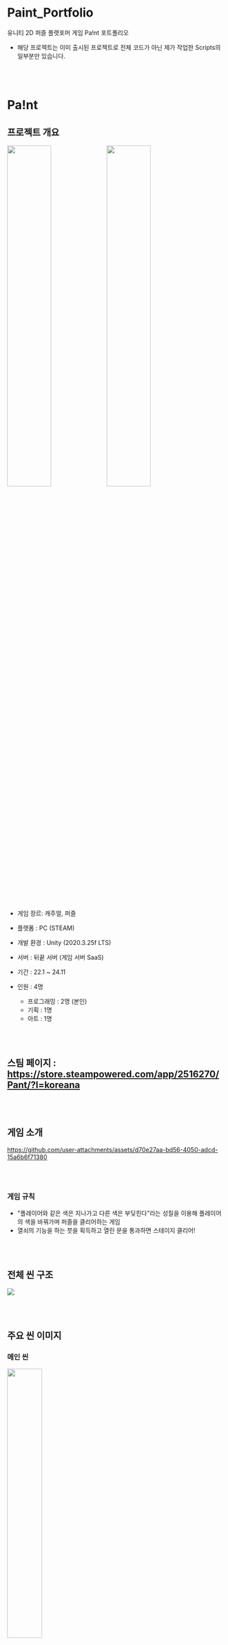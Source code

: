 # Paint_Portfolio
유니티 2D 퍼즐 플랫포머 게임 Pa!nt 포트폴리오

* 해당 프로젝트는 이미 출시된 프로젝트로 전체 코드가 아닌 제가 작업한 Scripts의 일부분만 있습니다.

<br><br>

# Pa!nt


## 프로젝트 개요

<img src = "https://github.com/user-attachments/assets/ddbb748a-d41e-4daf-9620-41d15d27f792" width = "45%" height = "45%"/>

<img src = "https://github.com/user-attachments/assets/6a0353f1-98da-422c-8429-bf71f36ed5ec" width = "45%" height = "45%"/>


* 게임 장르: 캐주얼, 퍼즐

* 플랫폼 : PC (STEAM)

* 개발 환경 : Unity (2020.3.25f LTS)

* 서버 : 뒤끝 서버 (게임 서버 SaaS)

* 기간 : 22.1 ~ 24.11

* 인원 : 4명
  - 프로그래밍 : 2명 (본인)
  - 기획 : 1명
  - 아트 : 1명
 
<br><br>

## 스팀 페이지 : https://store.steampowered.com/app/2516270/Pant/?l=koreana

<br><br>

## 게임 소개

https://github.com/user-attachments/assets/d70e27aa-bd56-4050-adcd-15a6b6f71380

<br><br>

### 게임 규칙
- "플레이어와 같은 색은 지나가고 다른 색은 부딪힌다"라는 성질을 이용해 플레이어의 색을 바꿔가며 퍼즐을 클리어하는 게임
- 열쇠의 기능을 하는 붓을 획득하고 열린 문을 통과하면 스테이지 클리어!

<br><br>

## 전체 씬 구조
<img src="https://github.com/user-attachments/assets/7d772814-a33c-4af8-a6f8-d3bf5d465b25" />

<br><br>

## 주요 씬 이미지

### 메인 씬
<img src = "https://github.com/user-attachments/assets/ec4c8409-c6c2-4f11-9daa-0dc98d682275" width = 40% height = 40% />

<br><br>

### 게임 플레이
<img src = "https://github.com/user-attachments/assets/eb8924fc-f140-4d27-9a09-5c089d3f6ffd" width = 40% height = 40% />

<img src = "https://github.com/user-attachments/assets/87f48318-36b9-4b5e-b817-4cbd02356579" width = 40% height = 40% />

<img src = "https://github.com/user-attachments/assets/f5cc1c51-01f1-4e56-8b18-b42459d2e7a9" width = 40% height = 40% />

<br><br>

### 커스텀 레벨 에디터 제작 씬
<img src = "https://github.com/user-attachments/assets/abc4d4f5-07b0-43bd-a14e-299869758274" width = 40% height = 40% />

<img src = "https://github.com/user-attachments/assets/bef8ad33-b206-4924-aff0-44d322916821" width = 40% height = 40% />

<br><br>

### 커스텀 레벨 에디터 관리 시스템 씬
<img src = "https://github.com/user-attachments/assets/e54977ec-bb4b-41e4-bc60-7be9010635ef" width = 40% height = 40%/>

<img src = "https://github.com/user-attachments/assets/a391d18a-85d3-4ce7-99f8-e1c398771b4d" width = 40% height = 40%/>

## 메인 게임 로직
<img src="https://github.com/user-attachments/assets/9b57469d-f6b9-401e-8fe7-2306d96f2485" />

<br><br>

## 담당 업무

|주요 기능|세부 사항|
|----------|----------------|
|Player Data 관리 및 서버 연동|인게임 데이터 Local Json 파일로 저장 (암호화)<br>스팀 계정 연동<br>유저 정보, 클리어 정보, 업적 달성 정보, 스테이지 플레이 로그, 커스텀 맵 데이터 등등 Read / Write|
|커스텀 레벨 에디터 제작 참여|레벨 데이터 파일 json 관리<br>CRUD|
|SDK 연결|Steamworks<br>Google Play Games (현재 사용 X)<br>뒤끝 서버 (게임서버 SaaS)|
|Player 조작감 개선|점프 버퍼 타임<br>코요테 타임|
|Scene 관리 및 유기적 연결|다중 씬이 열려 있을 때 예외 처리<br>인게임 내 카메라 전환 관리|
|최적화|Sprite Atlas<br>Addressable Asset System<br>카메라 및 스크립트 최적화|
|Post Processing을 이용한 흑백 연출||
|힌트 기능 제작||
|인트로 컷신 & 튜토리얼 제작||
|퍼즐 레벨 디자인 (44개)||
|UI / UX||

<br><br>

## 스크립트 폴더 설명
|폴더 명|설명|
|--|--|
|BackendServer|플레이 정보를 서버와 연동하기 위해 필요한 스크립트 모음|
|PlayerData|인 게임에서 플레이어와 관련된 모든 데이터 스크립트 모음|
|Player|플레이어와 관련된 모든 동작(조작, 이동, 상호작용)을 수행하는 스크립트|
|LevelEditor|직접 레벨 제작하는 툴을 개발할 때 필요한 스크립트 모음|
|LevelEditorManager|서버와 연동하여 유저들의 커스텀 레벨을 관리하는 스크립트 모음|

